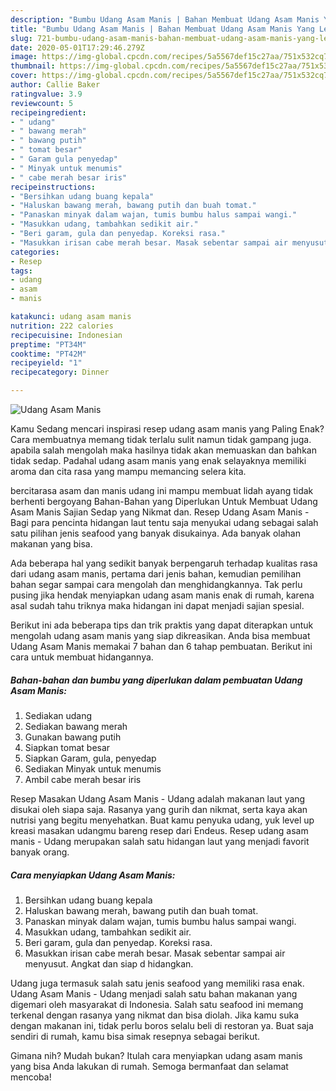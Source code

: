 ```yaml
---
description: "Bumbu Udang Asam Manis | Bahan Membuat Udang Asam Manis Yang Lezat Sekali"
title: "Bumbu Udang Asam Manis | Bahan Membuat Udang Asam Manis Yang Lezat Sekali"
slug: 721-bumbu-udang-asam-manis-bahan-membuat-udang-asam-manis-yang-lezat-sekali
date: 2020-05-01T17:29:46.279Z
image: https://img-global.cpcdn.com/recipes/5a5567def15c27aa/751x532cq70/udang-asam-manis-foto-resep-utama.jpg
thumbnail: https://img-global.cpcdn.com/recipes/5a5567def15c27aa/751x532cq70/udang-asam-manis-foto-resep-utama.jpg
cover: https://img-global.cpcdn.com/recipes/5a5567def15c27aa/751x532cq70/udang-asam-manis-foto-resep-utama.jpg
author: Callie Baker
ratingvalue: 3.9
reviewcount: 5
recipeingredient:
- " udang"
- " bawang merah"
- " bawang putih"
- " tomat besar"
- " Garam gula penyedap"
- " Minyak untuk menumis"
- " cabe merah besar iris"
recipeinstructions:
- "Bersihkan udang buang kepala"
- "Haluskan bawang merah, bawang putih dan buah tomat."
- "Panaskan minyak dalam wajan, tumis bumbu halus sampai wangi."
- "Masukkan udang, tambahkan sedikit air."
- "Beri garam, gula dan penyedap. Koreksi rasa."
- "Masukkan irisan cabe merah besar. Masak sebentar sampai air menyusut. Angkat dan siap d hidangkan."
categories:
- Resep
tags:
- udang
- asam
- manis

katakunci: udang asam manis 
nutrition: 222 calories
recipecuisine: Indonesian
preptime: "PT34M"
cooktime: "PT42M"
recipeyield: "1"
recipecategory: Dinner

---
```



![Udang Asam Manis](https://img-global.cpcdn.com/recipes/5a5567def15c27aa/751x532cq70/udang-asam-manis-foto-resep-utama.jpg)

Kamu Sedang mencari inspirasi resep udang asam manis yang Paling Enak? Cara membuatnya memang tidak terlalu sulit namun tidak gampang juga. apabila salah mengolah maka hasilnya tidak akan memuaskan dan bahkan tidak sedap. Padahal udang asam manis yang enak selayaknya memiliki aroma dan cita rasa yang mampu memancing selera kita.

bercitarasa asam dan manis udang ini mampu membuat lidah ayang tidak berhenti bergoyang Bahan-Bahan yang Diperlukan Untuk Membuat Udang Asam Manis Sajian Sedap yang Nikmat dan. Resep Udang Asam Manis - Bagi para pencinta hidangan laut tentu saja menyukai udang sebagai salah satu pilihan jenis seafood yang banyak disukainya. Ada banyak olahan makanan yang bisa.

Ada beberapa hal yang sedikit banyak berpengaruh terhadap kualitas rasa dari udang asam manis, pertama dari jenis bahan, kemudian pemilihan bahan segar sampai cara mengolah dan menghidangkannya. Tak perlu pusing jika hendak menyiapkan udang asam manis enak di rumah, karena asal sudah tahu triknya maka hidangan ini dapat menjadi sajian spesial.


Berikut ini ada beberapa tips dan trik praktis yang dapat diterapkan untuk mengolah udang asam manis yang siap dikreasikan. Anda bisa membuat Udang Asam Manis memakai 7 bahan dan 6 tahap pembuatan. Berikut ini cara untuk membuat hidangannya.

<!--inarticleads1-->

##### Bahan-bahan dan bumbu yang diperlukan dalam pembuatan Udang Asam Manis:

1. Sediakan  udang
1. Sediakan  bawang merah
1. Gunakan  bawang putih
1. Siapkan  tomat besar
1. Siapkan  Garam, gula, penyedap
1. Sediakan  Minyak untuk menumis
1. Ambil  cabe merah besar iris


Resep Masakan Udang Asam Manis - Udang adalah makanan laut yang disukai oleh siapa saja. Rasanya yang gurih dan nikmat, serta kaya akan nutrisi yang begitu menyehatkan. Buat kamu penyuka udang, yuk level up kreasi masakan udangmu bareng resep dari Endeus. Resep udang asam manis - Udang merupakan salah satu hidangan laut yang menjadi favorit banyak orang. 

<!--inarticleads2-->

##### Cara menyiapkan Udang Asam Manis:

1. Bersihkan udang buang kepala
1. Haluskan bawang merah, bawang putih dan buah tomat.
1. Panaskan minyak dalam wajan, tumis bumbu halus sampai wangi.
1. Masukkan udang, tambahkan sedikit air.
1. Beri garam, gula dan penyedap. Koreksi rasa.
1. Masukkan irisan cabe merah besar. Masak sebentar sampai air menyusut. Angkat dan siap d hidangkan.


Udang juga termasuk salah satu jenis seafood yang memiliki rasa enak. Udang Asam Manis - Udang menjadi salah satu bahan makanan yang digemari oleh masyarakat di Indonesia. Salah satu seafood ini memang terkenal dengan rasanya yang nikmat dan bisa diolah. Jika kamu suka dengan makanan ini, tidak perlu boros selalu beli di restoran ya. Buat saja sendiri di rumah, kamu bisa simak resepnya sebagai berikut. 

Gimana nih? Mudah bukan? Itulah cara menyiapkan udang asam manis yang bisa Anda lakukan di rumah. Semoga bermanfaat dan selamat mencoba!

